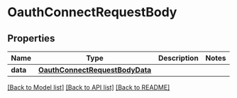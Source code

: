 # OauthConnectRequestBody

## Properties
Name | Type | Description | Notes
------------ | ------------- | ------------- | -------------
**data** | [**OauthConnectRequestBodyData**](OauthConnectRequestBodyData.md) |  | 

[[Back to Model list]](../README.md#documentation-for-models) [[Back to API list]](../README.md#documentation-for-api-endpoints) [[Back to README]](../README.md)

